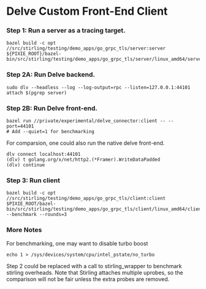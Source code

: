 # Delve Custom Front-End Client

### Step 1: Run a server as a tracing target.
```
bazel build -c opt //src/stirling/testing/demo_apps/go_grpc_tls/server:server
${PIXIE_ROOT}/bazel-bin/src/stirling/testing/demo_apps/go_grpc_tls/server/linux_amd64/server
```

### Step 2A: Run Delve backend.
```
sudo dlv --headless --log --log-output=rpc --listen=127.0.0.1:44101 attach $(pgrep server)
```

### Step 2B: Run Delve front-end.
```
bazel run //private/experimental/delve_connector:client -- --port=44101
# Add --quiet=1 for benchmarking
```

For comparsion, one could also run the native delve front-end.
```
dlv connect localhost:44101
(dlv) t golang.org/x/net/http2.(*Framer).WriteDataPadded
(dlv) continue
```

### Step 3: Run client

```
bazel build -c opt //src/stirling/testing/demo_apps/go_grpc_tls/client:client
$PIXIE_ROOT/bazel-bin/src/stirling/testing/demo_apps/go_grpc_tls/client/linux_amd64/client --benchmark --rounds=3
```

### More Notes

For benchmarking, one may want to disable turbo boost
```
echo 1 > /sys/devices/system/cpu/intel_pstate/no_turbo
```

Step 2 could be replaced with a call to stirling_wrapper to benchmark stirling overheads.
Note that Stirling attaches multiple uprobes, so the comparison will not be fair unless the extra
probes are removed.
